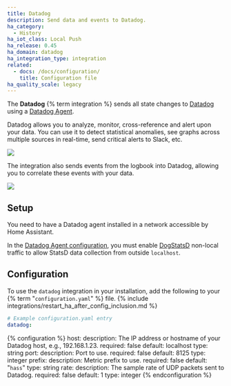 ```yaml
---
title: Datadog
description: Send data and events to Datadog.
ha_category:
  - History
ha_iot_class: Local Push
ha_release: 0.45
ha_domain: datadog
ha_integration_type: integration
related:
  - docs: /docs/configuration/
    title: Configuration file
ha_quality_scale: legacy
---
```


The **Datadog** {% term integration %} sends all state changes to [Datadog](https://www.datadoghq.com/) using a [Datadog Agent](https://docs.datadoghq.com/guides/basic_agent_usage/).

Datadog allows you to analyze, monitor, cross-reference and alert upon your data. You can use it to detect statistical anomalies, see graphs across multiple sources in real-time, send critical alerts to Slack, etc.

<p class='img'>
  <img src='/images/screenshots/datadog-board-example.png' />
</p>

The integration also sends events from the logbook into Datadog, allowing you to correlate these events with your data.

<p class='img'>
  <img src='/images/screenshots/datadog-event-stream.png' />
</p>

## Setup

You need to have a Datadog agent installed in a network accessible by Home Assistant.

In the [Datadog Agent configuration](https://github.com/DataDog/datadog-agent/blob/main/pkg/config/config_template.yaml#L2203-L2207), you must enable [DogStatsD](https://docs.datadoghq.com/developers/dogstatsd/) non-local traffic to allow StatsD data collection from outside `localhost`.

## Configuration

To use the `datadog` integration in your installation, add the following to your  {% term "`configuration.yaml`" %} file.
{% include integrations/restart_ha_after_config_inclusion.md %}

```yaml
# Example configuration.yaml entry
datadog:
```

{% configuration %}
host:
  description: The IP address or hostname of your Datadog host, e.g., 192.168.1.23.
  required: false
  default: localhost
  type: string
port:
  description: Port to use.
  required: false
  default: 8125
  type: integer
prefix:
  description: Metric prefix to use.
  required: false
  default: "`hass`"
  type: string
rate:
  description: The sample rate of UDP packets sent to Datadog.
  required: false
  default: 1
  type: integer
{% endconfiguration %}
